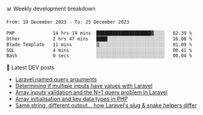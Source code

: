 📊 Weekly development breakdown
<!--START_SECTION:waka-->

```txt
From: 19 December 2023 - To: 25 December 2023

PHP              14 hrs 19 mins  ████████████████████▓░░░░   82.39 %
Other            2 hrs 47 mins   ████░░░░░░░░░░░░░░░░░░░░░   16.08 %
Blade Template   11 mins         ▒░░░░░░░░░░░░░░░░░░░░░░░░   01.09 %
SQL              4 mins          ░░░░░░░░░░░░░░░░░░░░░░░░░   00.41 %
Bash             0 secs          ░░░░░░░░░░░░░░░░░░░░░░░░░   00.04 %
```

<!--END_SECTION:waka-->

📕 Latest DEV posts
<!-- BLOG-POST-LIST:START -->
- [Laravel named query arguments](https://dev.to/michaelvickersuk/laravel-named-query-arguments-28kd)
- [Determining if multiple inputs have values with Laravel](https://dev.to/michaelvickersuk/determining-if-multiple-inputs-have-values-with-laravel-km6)
- [Array inputs validation and the N+1 query problem in Laravel](https://dev.to/michaelvickersuk/array-inputs-validation-and-the-n1-query-problem-in-laravel-2agb)
- [Array initialisation and key data types in PHP](https://dev.to/michaelvickersuk/array-initialisation-and-key-data-types-in-php-1e5b)
- [Same string, different output... how Laravel&#39;s slug &amp; snake helpers differ](https://dev.to/michaelvickersuk/same-string-different-output-how-laravels-slug-snake-helpers-differ-1ccj)
<!-- BLOG-POST-LIST:END -->
